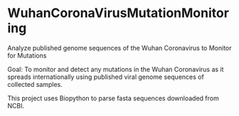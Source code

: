 # WuhanCoronaVirusMutationMonitoring
Analyze published genome sequences of the Wuhan Coronavirus to Monitor for Mutations

Goal: To monitor and detect any mutations in the Wuhan Coronavirus as it spreads internationally using published viral genome sequences of collected samples.

This project uses Biopython to parse fasta sequences downloaded from NCBI.

